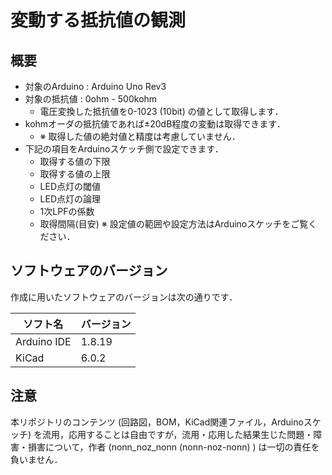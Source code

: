 # 変動する抵抗値の観測

## 概要

- 対象のArduino : Arduino Uno Rev3
- 対象の抵抗値 : 0ohm - 500kohm
    - 電圧変換した抵抗値を0-1023 (10bit) の値として取得します．
- kohmオーダの抵抗値であれば±20dB程度の変動は取得できます．
    - ※ 取得した値の絶対値と精度は考慮していません．
- 下記の項目をArduinoスケッチ側で設定できます．
    - 取得する値の下限
    - 取得する値の上限
    - LED点灯の閾値
    - LED点灯の論理
    - 1次LPFの係数
    - 取得間隔(目安)
※ 設定値の範囲や設定方法はArduinoスケッチをご覧ください．

## ソフトウェアのバージョン

作成に用いたソフトウェアのバージョンは次の通りです．

| ソフト名 | バージョン |
| ---- | ---- |
| Arduino IDE | 1.8.19 |
| KiCad | 6.0.2 |

## 注意

本リポジトリのコンテンツ (回路図，BOM，KiCad関連ファイル，Arduinoスケッチ) を流用，応用することは自由ですが，流用・応用した結果生じた問題・障害・損害について，作者 (nonn_noz_nonn (nonn-noz-nonn) ) は一切の責任を負いません．

